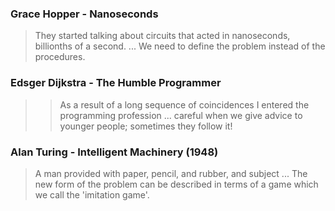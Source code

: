 
### Grace Hopper - Nanoseconds


>  They started talking about circuits that acted in nanoseconds, billionths of a second. ... We need to define the problem instead of the procedures.

### Edsger Dijkstra - The Humble Programmer


> > As a result of a long sequence of coincidences I entered the programming profession ... careful when we give advice to younger people; sometimes they follow it!

### Alan Turing - Intelligent Machinery (1948)

> A man provided with paper, pencil, and rubber, and subject ... The new form of the problem can be described in terms of a game which we call the 'imitation game'.
